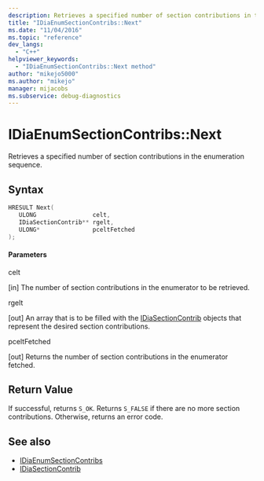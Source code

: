 ```yaml
---
description: Retrieves a specified number of section contributions in the enumeration sequence.
title: "IDiaEnumSectionContribs::Next"
ms.date: "11/04/2016"
ms.topic: "reference"
dev_langs:
  - "C++"
helpviewer_keywords:
  - "IDiaEnumSectionContribs::Next method"
author: "mikejo5000"
ms.author: "mikejo"
manager: mijacobs
ms.subservice: debug-diagnostics
---
```


# IDiaEnumSectionContribs::Next

Retrieves a specified number of section contributions in the enumeration sequence.

## Syntax

```c++
HRESULT Next( 
   ULONG                celt,
   IDiaSectionContrib** rgelt,
   ULONG*               pceltFetched
);
```

#### Parameters

celt

[in] The number of section contributions in the enumerator to be retrieved.

rgelt

[out] An array that is to be filled with the [IDiaSectionContrib](../../debugger/debug-interface-access/idiasectioncontrib.md) objects that represent the desired section contributions.

pceltFetched

[out] Returns the number of section contributions in the enumerator fetched.

## Return Value

If successful, returns `S_OK`. Returns `S_FALSE` if there are no more section contributions. Otherwise, returns an error code.

## See also

- [IDiaEnumSectionContribs](../../debugger/debug-interface-access/idiaenumsectioncontribs.md)
- [IDiaSectionContrib](../../debugger/debug-interface-access/idiasectioncontrib.md)
